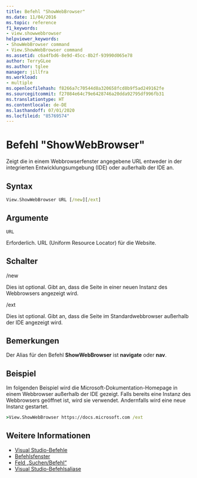 ```yaml
---
title: Befehl "ShowWebBrowser"
ms.date: 11/04/2016
ms.topic: reference
f1_keywords:
- view.showwebbrowser
helpviewer_keywords:
- ShowWebBrowser command
- View.ShowWebBrowser command
ms.assetid: c6a4fbd6-8e9d-45cc-8b2f-93990d065e78
author: TerryGLee
ms.author: tglee
manager: jillfra
ms.workload:
- multiple
ms.openlocfilehash: f8266a7c70544d8a320658fcd8b9f5ad249162fe
ms.sourcegitcommit: f27084e64c79e6428746a20dda92795df996fb31
ms.translationtype: HT
ms.contentlocale: de-DE
ms.lasthandoff: 07/01/2020
ms.locfileid: "85769574"
---
```

# <a name="showwebbrowser-command"></a>Befehl "ShowWebBrowser"

Zeigt die in einem Webbrowserfenster angegebene URL entweder in der integrierten Entwicklungsumgebung (IDE) oder außerhalb der IDE an.

## <a name="syntax"></a>Syntax

```cmd
View.ShowWebBrowser URL [/new][/ext]
```

## <a name="arguments"></a>Argumente
`URL`

Erforderlich. URL (Uniform Resource Locator) für die Website.

## <a name="switches"></a>Schalter
/new

Dies ist optional. Gibt an, dass die Seite in einer neuen Instanz des Webbrowsers angezeigt wird.

/ext

Dies ist optional. Gibt an, dass die Seite im Standardwebbrowser außerhalb der IDE angezeigt wird.

## <a name="remarks"></a>Bemerkungen
Der Alias für den Befehl **ShowWebBrowser** ist **navigate** oder **nav**.

## <a name="example"></a>Beispiel
Im folgenden Beispiel wird die Microsoft-Dokumentation-Homepage in einem Webbrowser außerhalb der IDE gezeigt. Falls bereits eine Instanz des Webbrowsers geöffnet ist, wird sie verwendet. Andernfalls wird eine neue Instanz gestartet.

```cmd
>View.ShowWebBrowser https://docs.microsoft.com /ext
```

## <a name="see-also"></a>Weitere Informationen

- [Visual Studio-Befehle](../../ide/reference/visual-studio-commands.md)
- [Befehlsfenster](../../ide/reference/command-window.md)
- [Feld „Suchen/Befehl“](../../ide/find-command-box.md)
- [Visual Studio-Befehlsaliase](../../ide/reference/visual-studio-command-aliases.md)